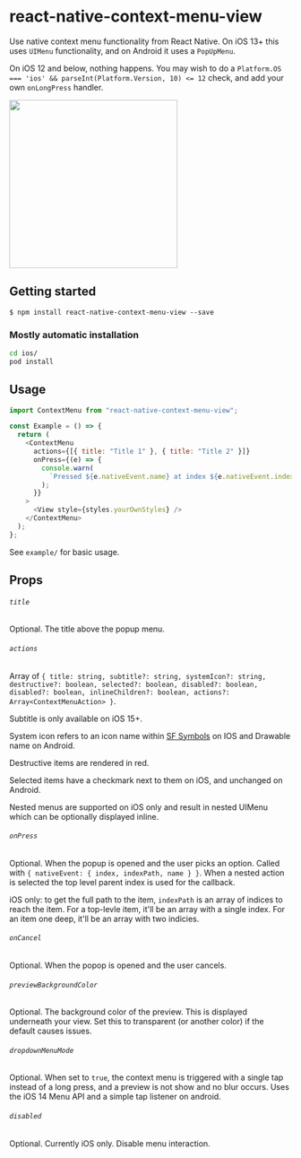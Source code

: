 # react-native-context-menu-view

Use native context menu functionality from React Native. On iOS 13+ this uses `UIMenu` functionality, and on Android it uses a `PopUpMenu`.

On iOS 12 and below, nothing happens. You may wish to do a `Platform.OS === 'ios' && parseInt(Platform.Version, 10) <= 12` check, and add your own `onLongPress` handler.

<img src="./assets/context-menu-ios.gif" width="300">

## Getting started

`$ npm install react-native-context-menu-view --save`

### Mostly automatic installation

```bash
cd ios/
pod install
```

## Usage

```javascript
import ContextMenu from "react-native-context-menu-view";

const Example = () => {
  return (
    <ContextMenu
      actions={[{ title: "Title 1" }, { title: "Title 2" }]}
      onPress={(e) => {
        console.warn(
          `Pressed ${e.nativeEvent.name} at index ${e.nativeEvent.index}`
        );
      }}
    >
      <View style={styles.yourOwnStyles} />
    </ContextMenu>
  );
};
```

See `example/` for basic usage.

## Props

###### `title`

Optional. The title above the popup menu.

###### `actions`

Array of `{ title: string, subtitle?: string, systemIcon?: string, destructive?: boolean, selected?: boolean, disabled?: boolean, disabled?: boolean, inlineChildren?: boolean, actions?: Array<ContextMenuAction> }`.

Subtitle is only available on iOS 15+.

System icon refers to an icon name within [SF Symbols](https://developer.apple.com/design/human-interface-guidelines/sf-symbols/overview/) on IOS and Drawable name on Android.

Destructive items are rendered in red.

Selected items have a checkmark next to them on iOS, and unchanged on Android.

Nested menus are supported on iOS only and result in nested UIMenu which can be optionally displayed inline.

###### `onPress`

Optional. When the popup is opened and the user picks an option. Called with `{ nativeEvent: { index, indexPath, name } }`. When a nested action is selected the top level parent index is used for the callback.

iOS only: to get the full path to the item, `indexPath` is an array of indices to reach the item. For a top-levle item, it'll be an array with a single index. For an item one deep, it'll be an array with two indicies.

###### `onCancel`

Optional. When the popop is opened and the user cancels.

###### `previewBackgroundColor`

Optional. The background color of the preview. This is displayed underneath your view. Set this to transparent (or another color) if the default causes issues.

###### `dropdownMenuMode`

Optional. When set to `true`, the context menu is triggered with a single tap instead of a long press, and a preview is not show and no blur occurs. Uses the iOS 14 Menu API and a simple tap listener on android.

###### `disabled`

Optional. Currently iOS only. Disable menu interaction.
